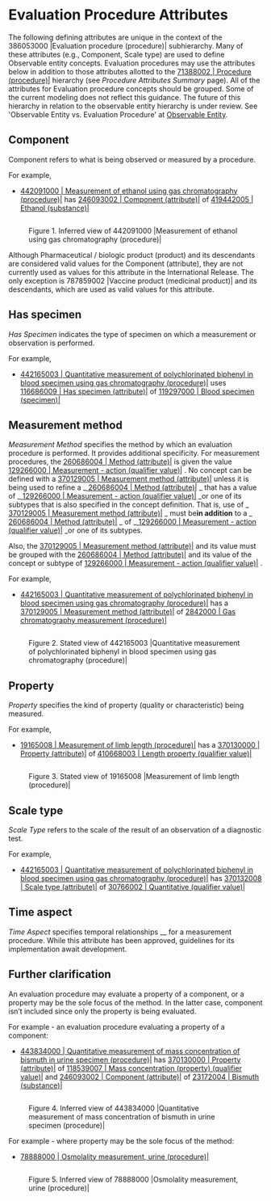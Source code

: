 # Evaluation Procedure Attributes

The following defining attributes are unique in the context of the 386053000 |Evaluation procedure (procedure)| subhierarchy. Many of these attributes (e.g., Component, Scale type) are used to define Observable entity concepts. Evaluation procedures may use the attributes below in addition to those attributes allotted to the [71388002 | Procedure (procedure)|](http://snomed.info/id/71388002) hierarchy (see _Procedure Attributes Summary_ page). All of the attributes for Evaluation procedure concepts should be grouped. Some of the current modeling does not reflect this guidance. The future of this hierarchy in relation to the observable entity hierarchy is under review. See 'Observable Entity vs. Evaluation Procedure' at [Observable Entity](../../../../procedure/Observable-Entity_174690597.html).

## Component

Component refers to what is being observed or measured by a procedure.

For example,

* [442091000 | Measurement of ethanol using gas chromatography (procedure)|](http://snomed.info/id/442091000) has [246093002 | Component (attribute)|](http://snomed.info/id/246093002) of [419442005 | Ethanol (substance)|](http://snomed.info/id/419442005)

<figure><img src="../../../../procedure/images/250545868.png" alt=""><figcaption><p>Figure 1. Inferred view of 442091000 |Measurement of ethanol using gas chromatography (procedure)|</p></figcaption></figure>

Although Pharmaceutical / biologic product (product) and its descendants are considered valid values for the Component (attribute), they are not currently used as values for this attribute in the International Release. The only exception is 787859002 |Vaccine product (medicinal product)| and its descendants, which are used as valid values for this attribute.

## Has specimen

_Has Specimen_ indicates the type of specimen on which a measurement or observation is performed.

For example,

* [442165003 | Quantitative measurement of polychlorinated biphenyl in blood specimen using gas chromatography (procedure)|](http://snomed.info/id/442165003) uses [116686009 | Has specimen (attribute)|](http://snomed.info/id/116686009) of [119297000 | Blood specimen (specimen)|](http://snomed.info/id/119297000)

## Measurement method

_Measurement Method_ specifies the method by which an evaluation procedure is performed. It provides additional specificity. For measurement procedures, the [260686004 | Method (attribute)|](http://snomed.info/id/260686004) is given the value [129266000 | Measurement - action (qualifier value)|](http://snomed.info/id/129266000) . No concept can be defined with a [370129005 | Measurement method (attribute)|](http://snomed.info/id/370129005) unless it is being used to refine a \_[ 260686004 | Method (attribute)|](http://snomed.info/id/260686004) \_ that has a value of \_[ 129266000 | Measurement - action (qualifier value)|](http://snomed.info/id/129266000) \_or one of its subtypes that is also specified in the concept definition. That is, use of \_[ 370129005 | Measurement method (attribute)|](http://snomed.info/id/370129005) \_ must be**in addition** to a \_[ 260686004 | Method (attribute)|](http://snomed.info/id/260686004) \_ of \_[ 129266000 | Measurement - action (qualifier value)|](http://snomed.info/id/129266000) \_or one of its subtypes.

Also, the [370129005 | Measurement method (attribute)|](http://snomed.info/id/370129005) and its value must be grouped with the [260686004 | Method (attribute)|](http://snomed.info/id/260686004) and its value of the concept or subtype of [129266000 | Measurement - action (qualifier value)|](http://snomed.info/id/129266000) .

For example,

* [442165003 | Quantitative measurement of polychlorinated biphenyl in blood specimen using gas chromatography (procedure)|](http://snomed.info/id/442165003) has a [370129005 | Measurement method (attribute)|](http://snomed.info/id/370129005) of [2842000 | Gas chromatography measurement (procedure)|](http://snomed.info/id/2842000)

<figure><img src="../../../../procedure/images/250545866.png" alt=""><figcaption><p>Figure 2. Stated view of 442165003 |Quantitative measurement of polychlorinated biphenyl in blood specimen using gas chromatography (procedure)|</p></figcaption></figure>

## Property

_Property_ specifies the kind of property (quality or characteristic) being measured.

For example,

* [19165008 | Measurement of limb length (procedure)|](http://snomed.info/id/19165008) has a [370130000 | Property (attribute)|](http://snomed.info/id/370130000) of [410668003 | Length property (qualifier value)|](http://snomed.info/id/410668003)

<figure><img src="../../../../procedure/images/250545865.png" alt=""><figcaption><p>Figure 3. Stated view of 19165008 |Measurement of limb length (procedure)|</p></figcaption></figure>

## Scale type

_Scale Type_ refers to the scale of the result of an observation of a diagnostic test.

For example,

* [442165003 | Quantitative measurement of polychlorinated biphenyl in blood specimen using gas chromatography (procedure)|](http://snomed.info/id/442165003) has [370132008 | Scale type (attribute)|](http://snomed.info/id/370132008) of [30766002 | Quantitative (qualifier value)|](http://snomed.info/id/30766002)

## Time aspect

_Time Aspect_ specifies temporal relationships \_\_ for a measurement procedure. While this attribute has been approved, guidelines for its implementation await development.

## Further clarification

An evaluation procedure may evaluate a property of a component, or a property may be the sole focus of the method. In the latter case, component isn’t included since only the property is being evaluated.

For example - an evaluation procedure evaluating a property of a component:

* [443834000 | Quantitative measurement of mass concentration of bismuth in urine specimen (procedure)|](http://snomed.info/id/443834000) has [370130000 | Property (attribute)|](http://snomed.info/id/370130000) of [118539007 | Mass concentration (property) (qualifier value)|](http://snomed.info/id/118539007) and [246093002 | Component (attribute)|](http://snomed.info/id/246093002) of [23172004 | Bismuth (substance)|](http://snomed.info/id/23172004)

<figure><img src="../../../../procedure/images/250545867.png" alt=""><figcaption><p>Figure 4. Inferred view of 443834000 |Quantitative measurement of mass concentration of bismuth in urine specimen (procedure)|</p></figcaption></figure>

For example - where property may be the sole focus of the method:

* [78888000 | Osmolality measurement, urine (procedure)|](http://snomed.info/id/78888000)

<figure><img src="../../../../procedure/images/174691353.png" alt=""><figcaption><p>Figure 5. Inferred view of 78888000 |Osmolality measurement, urine (procedure)|</p></figcaption></figure>
